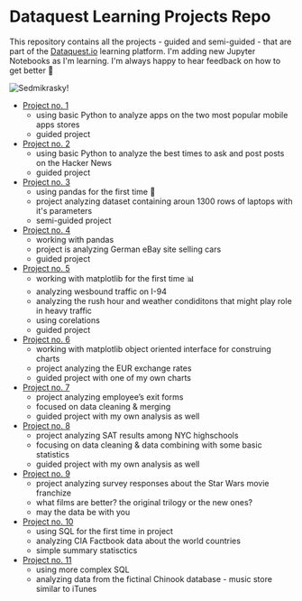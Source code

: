 # Dataquest Learning Projects Repo

This repository contains all the projects - guided and semi-guided - that are part of the [Dataquest.io](https://dataquest.io) learning platform. I'm adding new Jupyter Notebooks as I'm learning. I'm always happy to hear feedback on how to get better 🙏


![Sedmikrasky!](https://media0.giphy.com/media/fo27wmNTonbpdmLVcv/giphy.gif)


- [Project no. 1](https://github.com/Pav-Ini/DataQuest/tree/main/01%20Profitable%20Apps) 
  - using basic Python to analyze apps on the two most popular mobile apps stores
  - guided project
- [Project no. 2](https://github.com/Pav-Ini/DataQuest/tree/main/02%20Hacker%20News)
  - using basic Python to analyze the best times to ask and post posts on the Hacker News
  - guided project
- [Project no. 3](https://github.com/Pav-Ini/DataQuest/tree/main/03%20Laptops)
  - using pandas for the first time 🐼
  - project analyzing dataset containing aroun 1300 rows of laptops with it's parameters
  - semi-guided project
- [Project no. 4](https://github.com/Pav-Ini/DataQuest/blob/main/04%20eBay%20Car%20Sales/ebay.ipynb)
  - working with pandas
  - project is analyzing German eBay site selling cars
  - guided project
- [Project no. 5](https://github.com/Pav-Ini/DataQuest/blob/main/05%20Wesbound%20traffic%20I-94/i_94_traffic.ipynb)
  - working with matplotlib for the first time 📊
  - analyzing wesbound traffic on I-94
  - analyzing the rush hour and weather condiditons that might play role in heavy traffic
  - using corelations
  - guided project
- [Project no. 6](https://github.com/Pav-Ini/DataQuest/blob/main/06%20Euro%20Rates/euro_rates.ipynb)
  - working with matplotlib object oriented interface for construing charts
  - project analyzing the EUR exchange rates
  - guided project with one of my own charts
- [Project no. 7](https://github.com/Pav-Ini/DataQuest/blob/main/07%20Employee%20exit%20survey/employee_survey.ipynb)
  - project analyzing employee’s exit forms
  - focused on data cleaning & merging
  - guided project with my own analysis as well
- [Project no. 8](https://github.com/Pav-Ini/DataQuest/blob/main/08%20NYC%20SAT%20Results/nyc_sat.ipynb)
  - project analyzing SAT results among NYC highschools
  - focusing on data cleaning & data combining with some basic statistics
  - guided project with my own analysis as well
- [Project no. 9](https://github.com/Pav-Ini/DataQuest/blob/main/09%20Star%20Wars%20Survey/starwars.ipynb)
  - project analyzing survey responses about the Star Wars movie franchize
  - what films are better? the original trilogy or the new ones?
  - may the data be with you
- [Project no. 10](https://github.com/Pav-Ini/DataQuest/blob/main/10%20CIA%20Factbook/cia_fb.ipynb)
  - using SQL for the first time in project
  - analyzing CIA Factbook data about the world countries
  - simple summary statisctics
- [Project no. 11](https://github.com/Pav-Ini/DataQuest/blob/main/11%20Chinook%20Business%20Questions/chinook.ipynb)
  - using more complex SQL
  - analyzing data from the fictinal Chinook database - music store similar to iTunes
